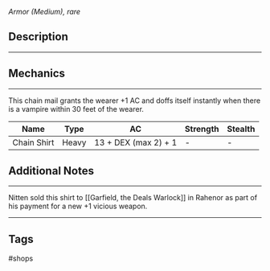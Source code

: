 *Armor (Medium), rare*
## Description
---

## Mechanics
---
This chain mail grants the wearer +1 AC and doffs itself instantly when there is a vampire within 30 feet of the wearer.

| Name        | Type  | AC                   | Strength | Stealth |
| ----------- | ----- | -------------------- | -------- | ------- |
| Chain Shirt | Heavy | 13 + DEX (max 2) + 1 | -        | -        |

## Additional Notes
---
Nitten sold this shirt to [[Garfield, the Deals Warlock]] in Rahenor as part of his payment for a new +1 vicious weapon.

---
## Tags
#shops